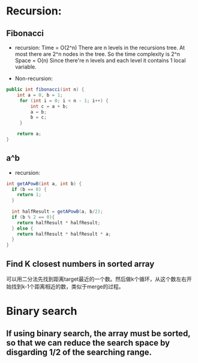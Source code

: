 # Recursion:

## Fibonacci
* recursion:
 Time = O(2^n) There are n levels in the recursions tree. At most there are 2^n nodes in the tree. So the time complexity is 2^n
 Space = O(n) Since there're n levels and each level it contains 1 local variable.

* Non-recursion:
```java
public int fibonacci(int n) {
    int a = 0, b = 1;
     for (int i = 0; i < n - 1; i++) {
         int c = a + b;
         a = b;
         b = c;
     }

    return a;
}
```

## a^b
* recursion:
```java
int getAPowB(int a, int b) {
  if (b == 0) {
    return 1;
  }
  
  int halfResult = getAPowB(a, b/2);
  if (b % 2 == 0){
    return halfResult * halfResult;
  } else {
    return halfResult * halfResult * a;
  }
}
```

## Find K closest numbers in sorted array
可以用二分法先找到距离target最近的一个数。然后做k个循环，从这个数左右开始找到k-1个距离相近的数，类似于merge的过程。



# Binary search
## If using binary search, the array must be sorted, so that we can reduce the search space by disgarding 1/2 of the searching range.




